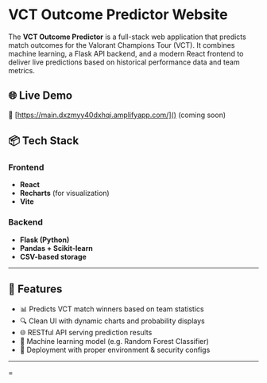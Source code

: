 # VCT Outcome Predictor Website

The **VCT Outcome Predictor** is a full-stack web application that predicts match outcomes for the Valorant Champions Tour (VCT). It combines machine learning, a Flask API backend, and a modern React frontend to deliver live predictions based on historical performance data and team metrics.

## 🌐 Live Demo

🔗 [https://main.dxzmyy40dxhqi.amplifyapp.com/]() (coming soon)

## 📦 Tech Stack

### Frontend
- **React**
- **Recharts** (for visualization)
- **Vite**

### Backend
- **Flask (Python)**
- **Pandas + Scikit-learn**
- **CSV-based storage**

---

## 🚀 Features

- 📊 Predicts VCT match winners based on team statistics
- 🔍 Clean UI with dynamic charts and probability displays
- 🌐 RESTful API serving prediction results
- 🧠 Machine learning model (e.g. Random Forest Classifier)
- 🔐 Deployment with proper environment & security configs

---

=







